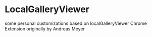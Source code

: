 # LocalGalleryViewer
some personal customizations based on localGalleryViewer Chrome Extension originally by Andreas Meyer
